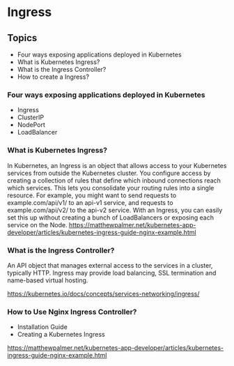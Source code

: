 # Ingress 
## Topics         
- Four ways exposing applications deployed in Kubernetes 
- What is Kubernetes Ingress?
- What is the Ingress Controller?
- How to create a Ingress?
### Four ways exposing applications deployed in Kubernetes
- Ingress 
- ClusterIP
- NodePort
- LoadBalancer
### What is Kubernetes Ingress?
In Kubernetes, an Ingress is an object that allows access to your Kubernetes services from outside the Kubernetes cluster. You configure access by creating a collection of rules that define which inbound connections reach which services.
This lets you consolidate your routing rules into a single resource. For example, you might want to send requests to example.com/api/v1/ to an api-v1 service, and requests to example.com/api/v2/ to the api-v2 service. With an Ingress, you can easily set this up without creating a bunch of LoadBalancers or exposing each service on the Node.
https://matthewpalmer.net/kubernetes-app-developer/articles/kubernetes-ingress-guide-nginx-example.html

### What is the Ingress Controller?
An API object that manages external access to the services in a cluster, typically HTTP.
Ingress may provide load balancing, SSL termination and name-based virtual hosting.

https://kubernetes.io/docs/concepts/services-networking/ingress/


### How to Use Nginx Ingress Controller?
- Installation Guide
- Creating a Kubernetes Ingress

https://matthewpalmer.net/kubernetes-app-developer/articles/kubernetes-ingress-guide-nginx-example.html